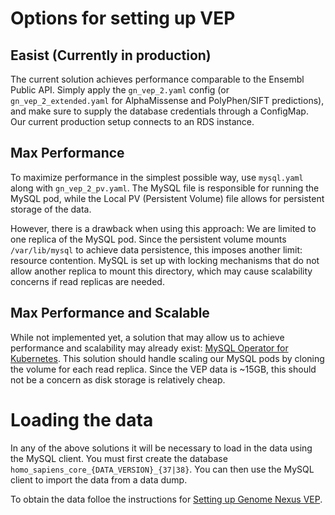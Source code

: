 # Options for setting up VEP

## Easist (Currently in production)

The current solution achieves performance comparable to the Ensembl Public API. Simply apply the `gn_vep_2.yaml` config (or `gn_vep_2_extended.yaml` for AlphaMissense and PolyPhen/SIFT predictions), and make sure to supply the database credentials through a ConfigMap. Our current production setup connects to an RDS instance.

## Max Performance

To maximize performance in the simplest possible way, use `mysql.yaml` along with `gn_vep_2_pv.yaml`. The MySQL file is responsible for running the MySQL pod, while the Local PV (Persistent Volume) file allows for persistent storage of the data.

However, there is a drawback when using this approach: We are limited to one replica of the MySQL pod. Since the persistent volume mounts `/var/lib/mysql` to achieve data persistence, this imposes another limit: resource contention. MySQL is set up with locking mechanisms that do not allow another replica to mount this directory, which may cause scalability concerns if read replicas are needed.

## Max Performance and Scalable

While not implemented yet, a solution that may allow us to achieve performance and scalability may already exist: [MySQL Operator for Kubernetes](https://dev.mysql.com/doc/mysql-operator/en/). This solution should handle scaling our MySQL pods by cloning the volume for each read replica. Since the VEP data is ~15GB, this should not be a concern as disk storage is relatively cheap.

# Loading the data

In any of the above solutions it will be necessary to load in the data using the MySQL client. You must first create the database `homo_sapiens_core_{DATA_VERSION}_{37|38}`. You can then use the MySQL client to import the data from a data dump. 

To obtain the data folloe the instructions for [Setting up Genome Nexus VEP](https://github.com/genome-nexus/genome-nexus-vep/blob/master/README.md).